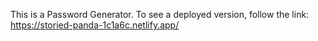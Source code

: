 This is a Password Generator. To see a deployed version, follow the link: https://storied-panda-1c1a6c.netlify.app/
